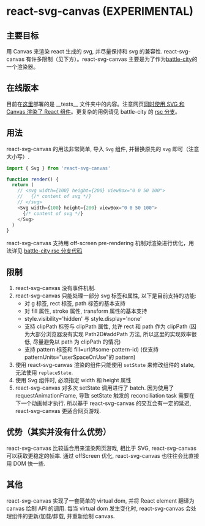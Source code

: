 # react-svg-canvas (EXPERIMENTAL)

## 主要目标

用 Canvas 来渲染 react 生成的 svg, 并尽量保持和 svg 的兼容性. react-svg-canvas 有许多限制（见下方）。react-svg-canvas 主要是为了作为[battle-city](https://github.com/shinima/battle-city)的一个渲染器。

## 在线版本

目前在[这里](http://shinima.pw/react-svg-canvas/)部署的是 \_\_tests\_\_ 文件夹中的内容。注意网页[同时使用 SVG 和 Canvas 渲染了 React 组件](https://github.com/shinima/react-svg-canvas/blob/dd4583d573aa69852a58524d693690aa7942cd9a/src/__tests__/render.tsx#L8)。更复杂的用例请见 battle-city 的 [rsc 分支](https://github.com/shinima/battle-city/tree/rsc)。

## 用法

react-svg-canvas 的用法非常简单, 导入 `Svg` 组件, 并替换原先的 `svg` 即可（注意大小写）.

```javascript
import { Svg } from 'react-svg-canvas'

function render() {
  return (
    // <svg width={100} height={200} viewBox="0 0 50 100">
    //   {/* content of svg */}
    // </svg>
    <Svg width={100} height={200} viewBox="0 0 50 100">
      {/* content of svg */}
    </Svg>
  )
}
```

react-svg-canvas 支持用 off-screen pre-rendering 机制对渲染进行优化，用法详见 [battle-city rsc 分支代码](https://github.com/shinima/battle-city/blob/rsc/app/components/BrickWall.tsx#L10)

## 限制

1. react-svg-canvas 没有事件机制.
2. react-svg-canvas 只能处理一部分 svg 标签和属性, 以下是目前支持的功能:
   * 对 g 标签, rect 标签, path 标签的基本支持
   * 对 fill 属性, stroke 属性, transform 属性的基本支持
   * style.visibility='hidden' 与 style.display='none'
   * 支持 clipPath 标签与 clipPath 属性, 允许 rect 和 path 作为 clipPath (因为大部分浏览器没有实现 Path2D#addPath 方法, 所以这里的实现效率很低, 尽量避免以 path 为 clipPath 的情况)
   * 支持 pattern 标签和 fill=url(#some-pattern-id) (仅支持 patternUnits="userSpaceOnUse"的 pattern)
3. 使用 react-svg-canvas 渲染的组件只能使用 `setState` 来修改组件的 state, 无法使用 `replaceState`.
4. 使用 Svg 组件时, 必须指定 width 和 height 属性
5. react-svg-canvas 对多次 setState 调用进行了 batch. 因为使用了 requestAnimationFrame, 导致 setState 触发的 reconciliation task 需要在下一个动画帧才执行. 所以基于 react-svg-canvas 的交互会有一定的延迟, react-svg-canvas 更适合网页游戏.

## 优势（其实并没有什么优势）

react-svg-canvas 比较适合用来渲染网页游戏, 相比于 SVG, react-svg-canvas 可以获取更稳定的帧率. 通过 offScreen 优化, react-svg-canvas 也往往会比直接用 DOM 快一些.

## 其他

react-svg-canvas 实现了一套简单的 virtual dom, 并将 React element 翻译为 canvas 绘制 API 的调用. 每当 virtual dom 发生变化时, react-svg-canvas 会处理组件的更新/加载/卸载, 并重新绘制 canvas.
